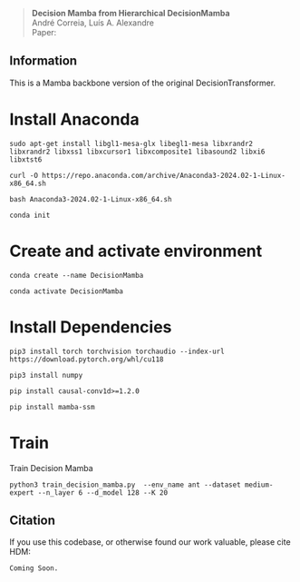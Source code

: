 > **Decision Mamba from Hierarchical DecisionMamba**\
> André Correia, Luís A. Alexandre\
> Paper: 

## Information

This is a Mamba backbone version of the original DecisionTransformer.

# Install Anaconda
```
sudo apt-get install libgl1-mesa-glx libegl1-mesa libxrandr2 libxrandr2 libxss1 libxcursor1 libxcomposite1 libasound2 libxi6 libxtst6

curl -O https://repo.anaconda.com/archive/Anaconda3-2024.02-1-Linux-x86_64.sh

bash Anaconda3-2024.02-1-Linux-x86_64.sh

conda init
```

# Create and activate environment
```
conda create --name DecisionMamba

conda activate DecisionMamba
```

# Install Dependencies
```
pip3 install torch torchvision torchaudio --index-url https://download.pytorch.org/whl/cu118

pip3 install numpy

pip install causal-conv1d>=1.2.0

pip install mamba-ssm
```

# Train

Train Decision Mamba

```
python3 train_decision_mamba.py  --env_name ant --dataset medium-expert --n_layer 6 --d_model 128 --K 20
```

## Citation

If you use this codebase, or otherwise found our work valuable, please cite HDM:
```
Coming Soon.
```
